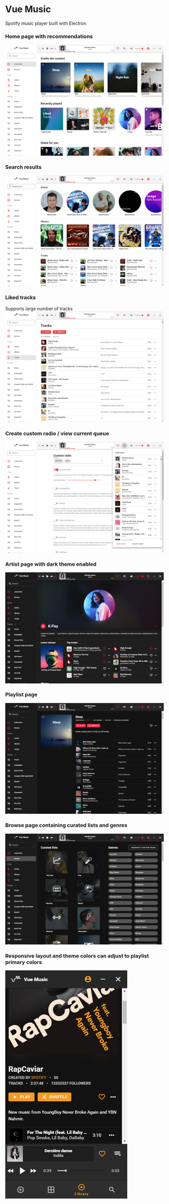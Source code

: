 # Vue Music
Spotify music player built with Electron

### Home page with recommendations
![Front page](/.gh/listen-now.png?raw=true "Homepage")

### Search results
![Search](/.gh/search.png?raw=true "Search")

### Liked tracks
Supports large number of tracks
![Tracks](/.gh/tracks.png?raw=true "Tracks")

### Create custom radio / view current queue
![Queue](/.gh/radio-queue.png?raw=true "Queue")

### Artist page with dark theme enabled
![Artist](/.gh/artist.png?raw=true "Artist")

### Playlist page
![Playlist](/.gh/playlist.png?raw=true "Playlist")

### Browse page containing curated lists and genres
![Browse](/.gh/browse.png?raw=true "Browse")

### Responsive layout and theme colors can adjust to playlist primary colors 
![Browse](/.gh/small.png?raw=true "Browse")


